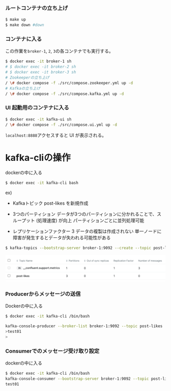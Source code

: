 ### ルートコンテナの立ち上げ
```sh
$ make up
$ make down #down
```

### コンテナに入る
この作業を`broker-1`, `2`, `3`の各コンテナでも実行する。

```sh
$ docker exec -it broker-1 sh
# $ docker exec -it broker-2 sh
# $ docker exec -it broker-3 sh
# Zookeeperの立ち上げ
/ \# docker compose -f ./src/compose.zookeeper.yml up -d
# Kafkaの立ち上げ
/ \# docker compose -f ./src/compose.kafka.yml up -d
```

### UI 起動用のコンテナに入る
```sh
$ docker exec -it kafka-ui sh
/ \# docker compose -f ./src/compose.ui.yml up -d
```
`localhost:8888`アクセスすると UI が表示される。


# kafka-cliの操作
dockerの中に入る
```sh
$ docker exec -it kafka-cli bash
```

ex)
- Kafkaトピック post-likes を新規作成

- 3つのパーティション
データが3つのパーティションに分かれることで、スループット (処理速度) が向上
パーティションごとに並列処理可能

- レプリケーションファクター 3
データの複製は作成されない
単一ノードに障害が発生するとデータが失われる可能性がある

```sh
$ kafka-topics --bootstrap-server broker-1:9092 --create --topic post-likes --partitions 3 --replication-factor 1
```
![alt text](asset/image.png)


### Producerからメッセージの送信
Dockerの中に入る
```sh
$ docker exec -it kafka-cli /bin/bash
```

```sh
kafka-console-producer --broker-list broker-1:9092 --topic post-likes
>test01
>
```

### Consumerでのメッセージ受け取り設定
dockerの中に入る
```sh
$ docker exec -it kafka-cli /bin/bash
kafka-console-consumer --bootstrap-server broker-1:9092 --topic post-likes --group G1 --from-beginning
test01
```

